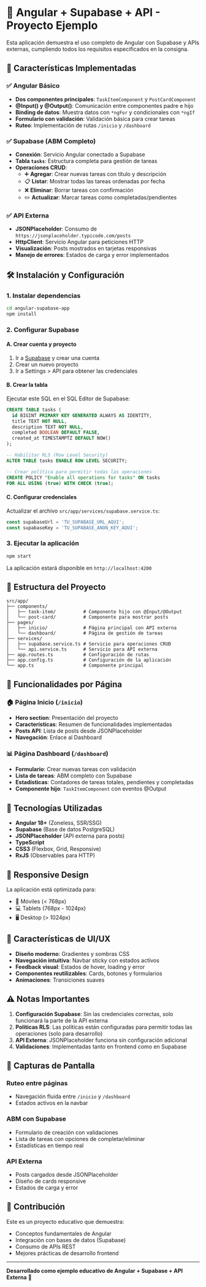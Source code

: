 # 📌 Angular + Supabase + API - Proyecto Ejemplo

Esta aplicación demuestra el uso completo de Angular con Supabase y APIs externas, cumpliendo todos los requisitos especificados en la consigna.

## 🚀 Características Implementadas

### ✅ Angular Básico
- **Dos componentes principales**: `TaskItemComponent` y `PostCardComponent`
- **@Input() y @Output()**: Comunicación entre componentes padre e hijo
- **Binding de datos**: Muestra datos con `*ngFor` y condicionales con `*ngIf`
- **Formulario con validación**: Validación básica para crear tareas
- **Ruteo**: Implementación de rutas `/inicio` y `/dashboard`

### ✅ Supabase (ABM Completo)
- **Conexión**: Servicio Angular conectado a Supabase
- **Tabla `tasks`**: Estructura completa para gestión de tareas
- **Operaciones CRUD**:
  - ➕ **Agregar**: Crear nuevas tareas con título y descripción
  - 📋 **Listar**: Mostrar todas las tareas ordenadas por fecha
  - ❌ **Eliminar**: Borrar tareas con confirmación
  - ✏️ **Actualizar**: Marcar tareas como completadas/pendientes

### ✅ API Externa
- **JSONPlaceholder**: Consumo de `https://jsonplaceholder.typicode.com/posts`
- **HttpClient**: Servicio Angular para peticiones HTTP
- **Visualización**: Posts mostrados en tarjetas responsivas
- **Manejo de errores**: Estados de carga y error implementados

## 🛠️ Instalación y Configuración

### 1. Instalar dependencias
```bash
cd angular-supabase-app
npm install
```

### 2. Configurar Supabase

#### A. Crear cuenta y proyecto
1. Ir a [Supabase](https://supabase.com) y crear una cuenta
2. Crear un nuevo proyecto
3. Ir a Settings > API para obtener las credenciales

#### B. Crear la tabla
Ejecutar este SQL en el SQL Editor de Supabase:

```sql
CREATE TABLE tasks (
  id BIGINT PRIMARY KEY GENERATED ALWAYS AS IDENTITY,
  title TEXT NOT NULL,
  description TEXT NOT NULL,
  completed BOOLEAN DEFAULT FALSE,
  created_at TIMESTAMPTZ DEFAULT NOW()
);

-- Habilitar RLS (Row Level Security)
ALTER TABLE tasks ENABLE ROW LEVEL SECURITY;

-- Crear política para permitir todas las operaciones
CREATE POLICY "Enable all operations for tasks" ON tasks
FOR ALL USING (true) WITH CHECK (true);
```

#### C. Configurar credenciales
Actualizar el archivo `src/app/services/supabase.service.ts`:

```typescript
const supabaseUrl = 'TU_SUPABASE_URL_AQUI';
const supabaseKey = 'TU_SUPABASE_ANON_KEY_AQUI';
```

### 3. Ejecutar la aplicación
```bash
npm start
```

La aplicación estará disponible en `http://localhost:4200`

## 📁 Estructura del Proyecto

```
src/app/
├── components/
│   ├── task-item/          # Componente hijo con @Input/@Output
│   └── post-card/          # Componente para mostrar posts
├── pages/
│   ├── inicio/             # Página principal con API externa
│   └── dashboard/          # Página de gestión de tareas
├── services/
│   ├── supabase.service.ts # Servicio para operaciones CRUD
│   └── api.service.ts      # Servicio para API externa
├── app.routes.ts           # Configuración de rutas
├── app.config.ts           # Configuración de la aplicación
└── app.ts                  # Componente principal
```

## 🎯 Funcionalidades por Página

### 🏠 Página Inicio (`/inicio`)
- **Hero section**: Presentación del proyecto
- **Características**: Resumen de funcionalidades implementadas
- **Posts API**: Lista de posts desde JSONPlaceholder
- **Navegación**: Enlace al Dashboard

### 📊 Página Dashboard (`/dashboard`)
- **Formulario**: Crear nuevas tareas con validación
- **Lista de tareas**: ABM completo con Supabase
- **Estadísticas**: Contadores de tareas totales, pendientes y completadas
- **Componente hijo**: `TaskItemComponent` con eventos @Output

## 🔧 Tecnologías Utilizadas

- **Angular 18+** (Zoneless, SSR/SSG)
- **Supabase** (Base de datos PostgreSQL)
- **JSONPlaceholder** (API externa para posts)
- **TypeScript**
- **CSS3** (Flexbox, Grid, Responsive)
- **RxJS** (Observables para HTTP)

## 📱 Responsive Design

La aplicación está optimizada para:
- 📱 Móviles (< 768px)
- 💻 Tablets (768px - 1024px)
- 🖥️ Desktop (> 1024px)

## 🎨 Características de UI/UX

- **Diseño moderno**: Gradientes y sombras CSS
- **Navegación intuitiva**: Navbar sticky con estados activos
- **Feedback visual**: Estados de hover, loading y error
- **Componentes reutilizables**: Cards, botones y formularios
- **Animaciones**: Transiciones suaves

## ⚠️ Notas Importantes

1. **Configuración Supabase**: Sin las credenciales correctas, solo funcionará la parte de la API externa
2. **Políticas RLS**: Las políticas están configuradas para permitir todas las operaciones (solo para desarrollo)
3. **API Externa**: JSONPlaceholder funciona sin configuración adicional
4. **Validaciones**: Implementadas tanto en frontend como en Supabase

## 📸 Capturas de Pantalla

### Ruteo entre páginas
- Navegación fluida entre `/inicio` y `/dashboard`
- Estados activos en la navbar

### ABM con Supabase
- Formulario de creación con validaciones
- Lista de tareas con opciones de completar/eliminar
- Estadísticas en tiempo real

### API Externa
- Posts cargados desde JSONPlaceholder
- Diseño de cards responsive
- Estados de carga y error

## 🤝 Contribución

Este es un proyecto educativo que demuestra:
- Conceptos fundamentales de Angular
- Integración con bases de datos (Supabase)
- Consumo de APIs REST
- Mejores prácticas de desarrollo frontend

---

**Desarrollado como ejemplo educativo de Angular + Supabase + API Externa** 🚀
